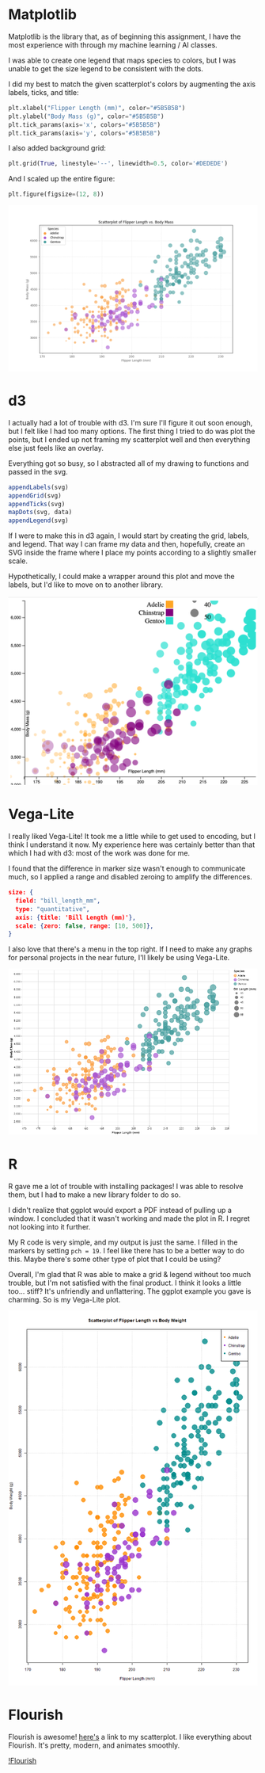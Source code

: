 # Matplotlib
Matplotlib is the library that, as of beginning this assignment, I have the most experience with through my machine learning / AI classes.

I was able to create one legend that maps species to colors, but I was unable to get the size legend to be consistent with the dots.

I did my best to match the given scatterplot's colors by augmenting the axis labels, ticks, and title:
```python
plt.xlabel("Flipper Length (mm)", color="#5B5B5B")
plt.ylabel("Body Mass (g)", color="#5B5B5B")
plt.tick_params(axis='x', colors="#5B5B5B")
plt.tick_params(axis='y', colors="#5B5B5B")
```

I also added background grid:
```python
plt.grid(True, linestyle='--', linewidth=0.5, color='#DEDEDE')
```

And I scaled up the entire figure:
```python
plt.figure(figsize=(12, 8))
```

![Matplotlib](./img/matplotlib.png)

# d3
I actually had a lot of trouble with d3. I'm sure I'll figure it out soon enough, but I felt like I had too many options. The first thing I tried to do was plot the points, but I ended up not framing my scatterplot well and then everything else just feels like an overlay.

Everything got so busy, so I abstracted all of my drawing to functions and passed in the svg.

```javascript
appendLabels(svg)
appendGrid(svg)
appendTicks(svg)
mapDots(svg, data)
appendLegend(svg)
```

If I were to make this in d3 again, I would start by creating the grid, labels, and legend. That way I can frame my data and then, hopefully, create an SVG inside the frame where I place my points according to a slightly smaller scale.

Hypothetically, I could make a wrapper around this plot and move the labels, but I'd like to move on to another library.

![d3](./img/d3.png)

# Vega-Lite
I really liked Vega-Lite! It took me a little while to get used to encoding, but I think I understand it now. My experience here was certainly better than that which I had with d3: most of the work was done for me.

I found that the difference in marker size wasn't enough to communicate much, so I applied a range and disabled zeroing to amplify the differences.

```json
size: {
  field: "bill_length_mm",
  type: "quantitative",
  axis: {title: 'Bill Length (mm)'},
  scale: {zero: false, range: [10, 500]},
}
```

I also love that there's a menu in the top right. If I need to make any graphs for personal projects in the near future, I'll likely be using Vega-Lite.

![Vega-Lite](./img/vega-lite.png)

# R
R gave me a lot of trouble with installing packages! I was able to resolve them, but I had to make a new library folder to do so.

I didn't realize that ggplot would export a PDF instead of pulling up a window. I concluded that it wasn't working and made the plot in R. I regret not looking into it further.

My R code is very simple, and my output is just the same. I filled in the markers by setting `pch = 19`. I feel like there has to be a better way to do this. Maybe there's some other type of plot that I could be using?

Overall, I'm glad that R was able to make a grid & legend without too much trouble, but I'm not satisfied with the final product. I think it looks a little too... stiff? It's unfriendly and unflattering. The ggplot example you gave is charming. So is my Vega-Lite plot.

![R](./img/r.png)

# Flourish
Flourish is awesome! [here's](https://public.flourish.studio/visualisation/16583271/) a link to my scatterplot. I like everything about Flourish. It's pretty, modern, and animates smoothly. 

[!Flourish](./img/flourish.png)
